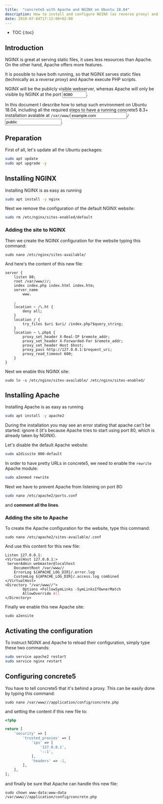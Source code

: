 ```yaml
---
title:  "concrete5 with Apache and NGINX on Ubuntu 18.04"
description: How to install and configure NGINX (as reverse proxy) and Apache to be used to run a concrete5 website.
date: 2018-07-04T17:12:00+02:00
---
```


* TOC
{:toc}

## Introduction

NGINX is great at serving static files, it uses less resources than Apache.  
On the other hand, Apache offers more features.

It is possible to have both running, so that NGINX serves static files (technically as a *reverse proxy*) and Apache execute PHP scripts.

NGINX will be the publicly visible webserver, whereas Apache will only be visible by NGINX at the port <input type="number" step="1" min="1" max="65535" id="canu-proxyport" value="8080" />.

In this document I describe how to setup such environment on Ubuntu 18.04, including all the required steps to have a running concrete5 8.3+ installation avalable at <code>/var/www/<input type="text" id="canu-sitename" value="example.com" />/<input type="text" id="canu-webfolder" value="public" /></code>.


## Preparation

First of all, let's update all the Ubuntu packages:

```bash
sudo apt update
sudo apt upgrade -y
```


## Installing NGINX

Installing NGINX is as easy as running

```bash
sudo apt install -y nginx
```

Next we remove the configuration of the default NGINX website:

```bash
sudo rm /etc/nginx/sites-enabled/default
```

### Adding the site to NGINX

Then we create the NGINX configuration for the <i class="canu-sitename"></i> website typing this command:

<div class="language-bash highlighter-rouge">
	<pre class="highlight"><code>sudo nano /etc/nginx/sites-available/<span class="canu-sitename"></span></code></pre>
</div>

And here's the content of this new file:

<div class="language-nginx highlighter-rouge"><div class="highlight"><pre class="highlight"><code><span class="k">server</span> <span class="p">{</span>
    <span class="kn">listen</span> <span class="mi">80</span><span class="p">;</span>
    <span class="kn">root</span> <span class="n">/var/www/<span class="canu-sitename"></span>/<span class="canu-webfolder"></span>/</span><span class="p">;</span>
    <span class="kn">index</span> <span class="s">index.php</span> <span class="s">index.html</span> <span class="s">index.htm</span><span class="p">;</span>
    <span class="kn">server_name</span>
        <span class="s">www.<span class="canu-sitename"></span></span>
        <span class="s"><span class="canu-sitename"></span></span>
    <span class="p">;</span>
    <span class="kn">location</span> <span class="p">~</span> <span class="sr">/\.ht</span> <span class="p">{</span>
        <span class="kn">deny</span> <span class="s">all</span><span class="p">;</span>
    <span class="p">}</span>
    <span class="kn">location</span> <span class="n">/</span> <span class="p">{</span>
        <span class="kn">try_files</span> <span class="nv">$uri</span> <span class="nv">$uri</span><span class="n">/</span> <span class="n">/index.php?</span><span class="nv">$query_string</span><span class="p">;</span>
    <span class="p">}</span>
    <span class="kn">location</span> <span class="p">~</span> <span class="sr">\.php$</span> <span class="p">{</span>
        <span class="kn">proxy_set_header</span> <span class="s">X-Real-IP</span> <span class="nv">$remote_addr</span><span class="p">;</span>
        <span class="kn">proxy_set_header</span> <span class="s">X-Forwarded-For</span> <span class="nv">$remote_addr</span><span class="p">;</span>
        <span class="kn">proxy_set_header</span> <span class="s">Host</span> <span class="nv">$host</span><span class="p">;</span>
        <span class="kn">proxy_pass</span> <span class="s">http://127.0.0.1:<span class="canu-proxyport"></span></span><span class="nv">$request_uri</span><span class="p">;</span>
        <span class="kn">proxy_read_timeout</span> <span class="mi">600</span><span class="p">;</span>
    <span class="p">}</span>
<span class="p">}</span>
</code></pre></div></div>

Next we enable this NGINX site:

<div class="language-bash highlighter-rouge">
	<pre class="highlight"><code>sudo ln -s /etc/nginx/sites-available/<span class="canu-sitename"></span> /etc/nginx/sites-enabled/<span class="canu-sitename"></span></code></pre>
</div>


## Installing Apache

Installing Apache is as easy as running

```bash
sudo apt install -y apache2
```

During the installation you may see an error stating that apache can't be started: ignore it (it's because Apache tries to start using port 80, which is already taken by NGINX).

Let's disable the default Apache website:

```bash
sudo a2dissite 000-default
```

In order to have pretty URLs in concrete5, we need to enable the <code>rewrite</code> Apache module:

```bash
sudo a2enmod rewrite
```

Next we have to prevent Apache from listening on port 80:

```bash
sudo nano /etc/apache2/ports.conf
```

and __comment all the lines__.


### Adding the site to Apache

To create the Apache configuration for the <i class="canu-sitename"></i> website, type this command:

<div class="language-bash highlighter-rouge">
	<pre class="highlight"><code>sudo nano /etc/apache2/sites-available/<span class="canu-sitename"></span>.conf</code></pre>
</div>

And use this content for this new file:

<div class="language-apache highlighter-rouge"><pre class="highlight"><code><span class="nc">Listen</span> 127.0.0.1:<span class="canu-proxyport"></span>
<span class="p">&lt;</span><span class="nl">VirtualHost</span><span class="sr"> 127.0.0.1:<span class="canu-proxyport"></span></span><span class="p">&gt;
</span>	<span class="nc">ServerAdmin</span> webmaster@localhost
	<span class="nc">DocumentRoot</span> /var/www/<span class="canu-sitename"></span>/<span class="canu-webfolder"></span>
	<span class="nc">ErrorLog</span> ${APACHE_LOG_DIR}/<span class="canu-sitename"></span>.error.log
	<span class="nc">CustomLog</span> ${APACHE_LOG_DIR}/<span class="canu-sitename"></span>.access.log combined
<span class="p">&lt;/</span><span class="nl">VirtualHost</span><span class="p">&gt;
&lt;</span><span class="nl">Directory</span><span class="sr"> "/var/www/<span class="canu-sitename"></span>/<span class="canu-webfolder"></span>"</span><span class="p">&gt;
</span>        <span class="nc">Options</span> +FollowSymLinks -SymLinksIfOwnerMatch
        <span class="nc">AllowOverride</span> <span class="ss">All</span>
<span class="p">&lt;/</span><span class="nl">Directory</span><span class="p">&gt;
</span></code></pre></div>

Finally we enable this new Apache site:

<div class="language-bash highlighter-rouge">
	<pre class="highlight"><code><span class="nb">sudo </span>a2ensite <span class="canu-sitename"></span></code></pre>
</div>

## Activating the configuration

To instruct NGINX and Apache to reload their configuration, simply type these two commands:

```bash
sudo service apache2 restart
sudo service nginx restart
```

## Configuring concrete5

You have to tell concrete5 that it's behind a proxy. This can be easily done by typing this command:

<div class="language-bash highlighter-rouge">
	<pre class="highlight"><code><span class="nb">sudo </span>nano /var/www/<span class="canu-sitename"></span>/<span class="canu-webfolder"></span>/application/config/concrete.php</code></pre>
</div>

and setting the content if this new file to:

```php
<?php

return [
    'security' => [
        'trusted_proxies' => [
            'ips' => [
                '127.0.0.1',
                '::1',
            ],
            'headers' => -1,
        ],
    ],
];
```

and finally be sure that Apache can handle this new file:

<div class="language-bash highlighter-rouge">
	<pre class="highlight"><code><span class="nb">sudo </span>chown www-data:www-data /var/www/<span class="canu-sitename"></span>/<span class="canu-webfolder"></span>/application/config/concrete.php 
</code></pre></div>
 
<script>
$(document).ready(function() {
    var storage = (function() {
        var PREFIX = 'ml-canu-';
        var ok = window.localStorage && window.localStorage.setItem && window.localStorage.getItem;
        return {
            save: function (key, value) {
                if (ok) {
                    try {
                        window.localStorage.setItem(PREFIX + key, value);
                        return true;
                    } catch (e) {
                    }
                }
                return false;
            },
            load: function (key, defaultValue) {
                var result = defaultValue;
                if (ok) {
                    try {
                        var v = window.localStorage.getItem(PREFIX + key);
                        if (v !== null) {
                            return v;
                        }
                    } catch (e) {
                    }
                }
                return defaultValue;
            }
        };
    })();
    function Valorizer(key) {
        var me = this;
        me.currentValue = null;
        me.$input = $('#canu-' + key);
        me.type = 'text';
        me.saveEvent = 'blur';
        switch (key) {
            case 'sitename':
            case 'webfolder':
                me.normalize = function (v) { return v.replace(/[^\w\-\.]+/g, ''); };
                break;
            case 'proxyport':
                me.normalize = function (v) { v = parseInt(v.replace(/\D+/g, ''), 10); return v ? v.toString() : '8080'; };
                break;
            default:
                me.normalize = function (v) { return v; };
                break;
        }
        switch (me.type) {
            case 'checkbox':
                me.$spans = {
                    on: $('.canu-' + key + '-on'),
                    off: $('.canu-' + key + '-off')
                };
                break;
            default:
                me.$spans = $('.canu-' + key);
                break;
           }
        me.$input
            .on('change keydown keypress keyup mousedown mouseup blur', function() {
                var newValue;
                switch (me.type) {
                    case 'checkbox':
                        newValue = me.$input.is(':checked') ? 'on' : 'off';
                        break;
                    default:
                        newValue = me.normalize(me.$input.val());
                        break;
                }
                if (newValue === '' || newValue === me.currentValue) {
                    return;
                }
                me.currentValue = newValue;
                switch (me.type) {
                    case 'checkbox':
                        me.$spans.off[newValue === 'off' ? 'show' : 'hide']();
                        me.$spans.on[newValue === 'on' ? 'show' : 'hide']();
                        break;
                    default:
                        me.$spans.text(newValue);
                        break;
                }
            })
            .on(me.saveEvent, function() {
                setTimeout(function() {
                    if (me.currentValue !== null) {
                        storage.save(key, me.currentValue);
                    }
                }, 0);
            })
        ;
        switch (me.type) {
            case 'checkbox':
                me.$input.prop('checked', storage.load(key, me.$input.is(':checked') ? 'on' :'off') === 'on');
                break;
            default:
                me.$input.val(storage.load(key, me.$input.val()))
                break;
        }
        me.$input.trigger('change');
    }
    for (var i = 0, L = ['sitename', 'webfolder', 'proxyport']; i < L.length; i++) {
        new Valorizer(L[i]);
    }
});
</script>
